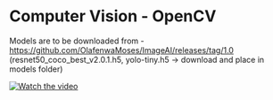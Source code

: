 # Computer Vision - OpenCV

Models are to be downloaded from - https://github.com/OlafenwaMoses/ImageAI/releases/tag/1.0
(resnet50_coco_best_v2.0.1.h5, yolo-tiny.h5 -> download and place in models folder)  


[![Watch the video](https://i.imgur.com/vKb2F1B.png)](https://github.com/sibendu/ComputerVision/blob/master/processed_video.avi)
